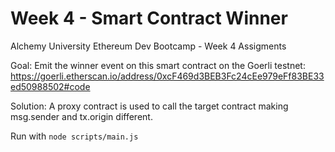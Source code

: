 # Week 4 - Smart Contract Winner

Alchemy University Ethereum Dev Bootcamp - Week 4 Assigments

Goal: Emit the winner event on this smart contract on the Goerli testnet: https://goerli.etherscan.io/address/0xcF469d3BEB3Fc24cEe979eFf83BE33ed50988502#code

Solution: A proxy contract is used to call the target contract making msg.sender and tx.origin different.

Run with `node scripts/main.js`
